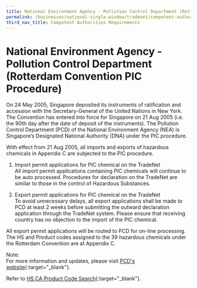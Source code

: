 ```yaml
---
title: National Environment Agency - Pollution Control Department (Rotterdam Convention PIC Procedure)
permalink: /businesses/national-single-window/tradenet/competent-authorities-requirements/national-environment-agency---pollution-control-department-rotterdam-convention-pic-procedure
third_nav_title: Competent Authorities Requirements
---
```



# National Environment Agency - Pollution Control Department (Rotterdam Convention PIC Procedure)

On 24 May 2005, Singapore deposited its instruments of ratification and accession with the Secretary-General of the United Nations in New York. The Convention has entered into force for Singapore on 21 Aug 2005 (i.e. the 90th day after the date of deposit of the instruments). The Pollution Control Department (PCD) of the National Environment Agency (NEA) is Singapore’s Designated National Authority (DNA) under the PIC procedure.

With effect from 21 Aug 2005, all imports and exports of hazardous chemicals in Appendix C are subjected to the PIC procedure.

1.  Import permit applications for PIC chemical on the TradeNet  
    All import permit applications containing PIC chemicals will continue to be auto processed. Procedures for declaration on the TradeNet are similar to those in the control of Hazardous Substances.
  
3.  Export permit applications for PIC chemical on the TradeNet  
    To avoid unnecessary delays, all export applications shall be made to PCD at least 2 weeks before submitting the outward declaration application through the TradeNet system. Please ensure that receiving country has no objection to the import of the PIC chemical.

All export permit applications will be routed to PCD for on-line processing. The HS and Product codes assigned to the 39 hazardous chemicals under the Rotterdam Convention are at Appendix C.

Note:  
For more information and updates, please visit  [PCD's website](http://www.nea.gov.sg/anti-pollution-radiation-protection/chemical-safety/hazardous-substances/management-of-hazardous-substances){:target="_blank"}.

Refer to  [HS CA Product Code Search](https://www.tradenet.gov.sg/tradenet/portlets/search/searchHSCA/searchInitHSCA.do){:target="_blank"}.


